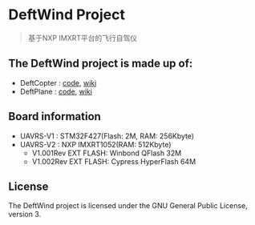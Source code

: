# DeftWind Project

> 基于NXP IMXRT平台的飞行自驾仪

## The DeftWind project is made up of: ##
- DeftCopter : [code](http://192.168.0.12/uav/DeftWind), [wiki](http://192.168.0.12/uav/DeftWind)
- DeftPlane  : [code](http://192.168.0.12/uav/DeftWind), [wiki](http://192.168.0.12/uav/DeftWind)

## Board information ##
- UAVRS-V1 : STM32F427(Flash: 2M, RAM: 256Kbyte)
- UAVRS-V2 : NXP IMXRT1052(RAM: 512Kbyte)
    - V1.001Rev EXT FLASH: Winbond QFlash 32M
    - V1.002Rev EXT FLASH: Cypress HyperFlash 64M

## License ##
The DeftWind project is licensed under the GNU General Public
License, version 3.
